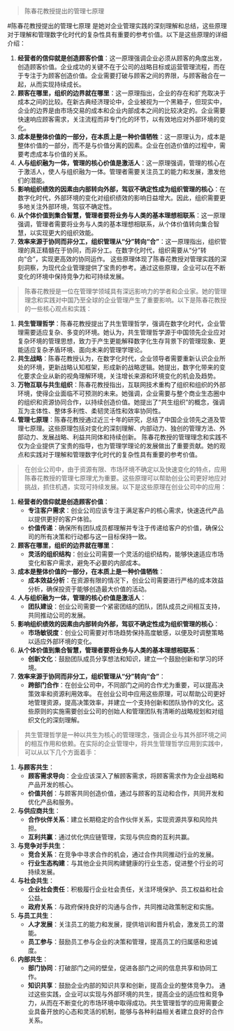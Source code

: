 >陈春花教授提出的管理七原理

#陈春花教授提出的管理七原理
是她对企业管理实践的深刻理解和总结，这些原理对于理解和管理数字化时代的复杂性具有重要的参考价值。以下是这些原理的详细介绍：
1. **经营者的信仰就是创造顾客价值**：这一原理强调企业必须从顾客的角度出发，创造顾客价值。企业成功的关键不在于公司的战略目标或运营管理流程，而在于专注于为顾客创造价值。企业需要打破与顾客之间的界限，与顾客融合在一起，从而实现持续成长。
2. **顾客在哪里，组织的边界就在哪里**：这一原理指出，企业的存在和扩充取决于成本之间的比较。在新古典经济理论中，企业被视为一个黑箱子，但现实中，企业的边界是由市场交易的成本和企业内部成本之间的比较决定的。企业需要快速响应顾客需求，关注流程而非专门化的环节，以有效地应对外部环境的变化。
3. **成本是整体价值的一部分，在本质上是一种价值牺牲**：这一原理认为，成本是整体价值的一部分，而不是与价值分离的因素。企业在创造价值的过程中，需要考虑成本与价值的关系。
4. **人与组织融为一体，管理的核心价值是激活人**：这一原理强调，管理的核心在于激活人，使人与组织融为一体。管理者需要关注员工的能力和发展，激发他们的潜能。
5. **影响组织绩效的因素由内部转向外部，驾驭不确定性成为组织管理的核心**：在数字化时代，外部环境的变化对组织绩效的影响日益增大。因此，组织需要更多地关注外部环境，驾驭不确定性。
6. **从个体价值到集合智慧，管理者要将业务与人类的基本理想相联系**：这一原理强调，管理者需要将业务与人类的基本理想相联系，从个体价值转向集合智慧，以实现更大的组织效能。
7. **效率来源于协同而非分工，组织管理从“分”转向“合”**：这一原理指出，组织管理的真正精髓在于协同，而非分工。在数字化时代，组织需要从“分”转向“合”，实现更高效的协同运作。
这些原理体现了陈春花教授对管理实践的深刻洞察，为现代企业管理提供了宝贵的参考。通过这些原理，企业可以在不断变化的环境中保持竞争力和可持续发展。


>陈春花教授是一位在管理学领域具有深远影响力的学者和企业家。她的管理理念和实践对中国乃至全球的企业管理产生了重要影响。以下是陈春花教授的一些核心观点和实践：
1. **共生管理哲学**：陈春花教授提出了共生管理哲学，强调在数字化时代，企业管理需要适应复杂、多变的环境。她认为，共生管理哲学源于中国领先企业应对复杂环境的管理思想，致力于产生更能解释数字化生存背景下的管理现象、更能适应复杂矛盾环境、面向未来的管理学理论。
2. **共生战略**：陈春花教授认为，在数字化时代，企业领导者需要重新认识企业所处的环境，更新战略认知框架，形成新的战略逻辑。她提出，数字化带来的变化要求企业从新的视角理解环境，关注增长来源和环境变化的机会及趋势。
3. **万物互联与共生组织**：陈春花教授指出，互联网技术重构了组织和组织的外部环境，使得企业面临不可预测的未来。她强调，企业需要与整个商业生态圈中的组织和资源协同合作，以持续创造价值。她提出了“共生组织”的概念，强调互为主体性、整体多利性、柔韧灵活性和效率协同性。
4. **管理七原理**：陈春花教授通过近三十年的研究，总结了中国企业领先之道及管理七原理。这些原理包括对变化的深刻理解、内部动力、独创的管理方法、外部动力、发展战略、利益共同体和持续创新。
陈春花教授的管理理念和实践不仅为企业提供了宝贵的指导，也为管理学理论的发展做出了重要贡献。她的观点和实践对于理解和管理数字化时代的复杂性具有重要的参考价值。
>在创业公司中，由于资源有限、市场环境不确定以及快速变化的特点，应用陈春花教授的管理七原理尤为重要。这些原理可以帮助创业公司更好地应对挑战，抓住机遇，实现可持续发展。以下是这些原理在创业公司中的应用：
1. **经营者的信仰就是创造顾客价值**：
   - **专注客户需求**：创业公司应该专注于满足客户的核心需求，快速迭代产品以提供更好的客户体验。
   - **价值传递**：确保所有团队成员都理解并专注于传递给客户的价值，确保公司的所有决策和行动都与这一目标保持一致。
2. **顾客在哪里，组织的边界就在哪里**：
   - **灵活的组织结构**：创业公司需要一个灵活的组织结构，能够快速适应市场变化和客户需求，避免不必要的内部成本。
3. **成本是整体价值的一部分，在本质上是一种价值牺牲**：
   - **成本效益分析**：在资源有限的情况下，创业公司需要进行严格的成本效益分析，确保投资于能够创造最大价值的活动。
4. **人与组织融为一体，管理的核心价值是激活人**：
   - **团队建设**：创业公司需要一个紧密团结的团队，团队成员之间相互支持，共同推动公司的发展。
5. **影响组织绩效的因素由内部转向外部，驾驭不确定性成为组织管理的核心**：
   - **市场敏锐度**：创业公司需要对市场趋势保持高度敏感，以便及时调整策略以适应外部环境的变化。
6. **从个体价值到集合智慧，管理者要将业务与人类的基本理想相联系**：
   - **创新文化**：鼓励团队成员分享想法和知识，建立一个鼓励创新和学习的环境。
7. **效率来源于协同而非分工，组织管理从“分”转向“合”**：
   - **跨部门合作**：在创业公司中，不同部门之间的合作尤为重要，可以提高决策效率和资源利用效率。
在创业公司中应用这些原理，可以帮助公司更好地管理资源，提高决策效率，并建立一个支持创新和团队协作的文化。这些原则的实施需要创业公司的创始人和管理团队有清晰的战略规划和对组织文化的深刻理解。


>共生管理哲学是一种以共生为核心的管理理念，强调企业与其外部环境之间的相互作用和依赖。在实际的企业管理中，将共生管理哲学应用到实践中，可以从以下几个方面着手：
1. **与顾客共生**：
   - **顾客需求导向**：企业应该深入了解顾客需求，将顾客需求作为企业战略和产品开发的核心。
   - **价值共创**：与顾客共同创造价值，通过与顾客的互动和合作，共同开发和优化产品和服务。
2. **与供应商共生**：
   - **合作伙伴关系**：建立长期稳定的合作伙伴关系，实现资源共享和风险共担。
   - **互利共赢**：通过优化供应链管理，实现与供应商的互利共赢。
3. **与竞争对手共生**：
   - **竞合关系**：在竞争中寻求合作的机会，通过合作共同推动行业的发展。
   - **行业生态构建**：与其他企业共同构建健康的行业生态，促进整个行业的可持续发展。
4. **与社会共生**：
   - **企业社会责任**：积极履行企业社会责任，关注环境保护、员工权益和社会公益。
   - **政府关系**：与政府保持良好的沟通与合作，共同推动政策制定和实施。
5. **与员工共生**：
   - **人才发展**：关注员工的能力和发展，提供培训和晋升机会，激发员工的潜能。
   - **员工参与**：鼓励员工参与企业的决策和管理，提高员工的归属感和忠诚度。
6. **内部共生**：
   - **部门协同**：打破部门之间的壁垒，促进各部门之间的信息共享和协同工作。
   - **知识共享**：鼓励企业内部的知识共享和创新，提高企业的整体竞争力。
通过这些实践，企业可以实现与外部环境的共生，提高企业的适应性和竞争力，从而在不断变化的市场环境中取得成功。共生管理哲学的应用需要企业具备开放的心态和灵活的机制，能够与各种利益相关者建立良好的合作关系。
